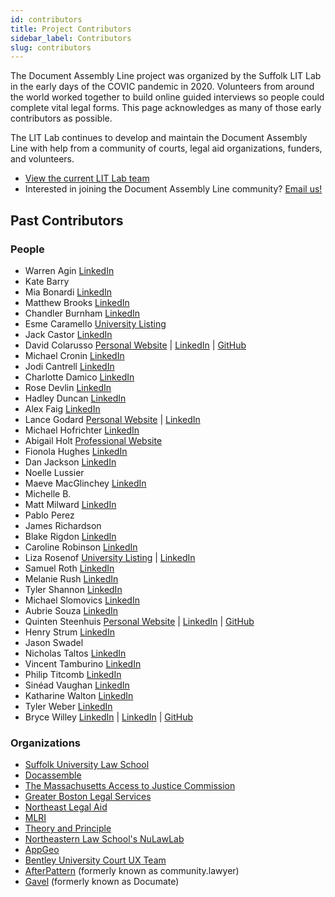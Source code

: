 ```yaml
---
id: contributors 
title: Project Contributors
sidebar_label: Contributors
slug: contributors
---
```


The Document Assembly Line project was organized by the Suffolk LIT Lab in the early days of the COVIC pandemic in 2020. Volunteers from around the world worked together to build online guided interviews so people could complete vital legal forms. This page acknowledges as many of those early contributors as possible.

The LIT Lab continues to develop and maintain the Document Assembly Line with help from a community of courts, legal aid organizations, funders, and volunteers.

* [View the current LIT Lab team](https://suffolklitlab.org/team/)
* Interested in joining the Document Assembly Line community? [Email us!](mailto:litlab@suffolk.edu)

## Past Contributors

### People 

* Warren Agin [LinkedIn](https://www.linkedin.com/in/warren-e-agin-a50b0/)
* Kate Barry
* Mia Bonardi [LinkedIn](https://www.linkedin.com/in/miabonardi/)
* Matthew Brooks [LinkedIn](https://www.linkedin.com/in/matthew-brooks-he-him-ab944315/)
* Chandler Burnham [LinkedIn](https://www.linkedin.com/in/chandler-burnham/)
* Esme Caramello  [University Listing](https://hls.harvard.edu/faculty/directory/10132/Caramello)
* Jack Castor [LinkedIn](https://www.linkedin.com/in/jcastor/)
* David Colarusso [Personal Website](http://www.davidcolarusso.com/) | [LinkedIn](https://www.linkedin.com/in/colarusso/) | [GitHub](https://github.com/colarusso)
* Michael Cronin [LinkedIn](https://www.linkedin.com/in/michael-cronin-384608116)
* Jodi Cantrell [LinkedIn](https://www.linkedin.com/in/jodi-cantrell/)
* Charlotte Damico [LinkedIn](https://www.linkedin.com/in/charlottedamico/)
* Rose Devlin [LinkedIn](https://www.linkedin.com/in/rosedevlin/)
* Hadley Duncan [LinkedIn](https://www.linkedin.com/in/hadley-duncan-541a4364/)
* Alex Faig [LinkedIn](https://www.linkedin.com/in/alex-faig-6886b282/)
* Lance Godard [Personal Website](http://thegodardgroup.com/) | [LinkedIn](https://www.linkedin.com/in/lancegodard/)
* Michael Hofrichter [LinkedIn](https://twitter.com/mhofrichter)
* Abigail Holt [Professional Website](https://www.cobden.co.uk/barristers/abigail_holt/)
* Fionola Hughes [LinkedIn](https://www.linkedin.com/in/fionola-hughes-5b53701b2/)
* Dan Jackson [LinkedIn](https://www.linkedin.com/in/dan-jackson-66898513/)
* Noelle Lussier
* Maeve MacGlinchey [LinkedIn](https://www.linkedin.com/in/maevemacglinchey/)
* Michelle B.
* Matt Milward  [LinkedIn](https://www.linkedin.com/in/matthew-milward-1a605913b/)
* Pablo Perez
* James Richardson
* Blake Rigdon [LinkedIn](https://www.linkedin.com/in/blake-rigdon-96b899164/)
* Caroline Robinson [LinkedIn](https://www.linkedin.com/in/caroline-robinson-34708a3/)
* Liza Rosenof [University Listing](https://www.suffolk.edu/law/faculty-research/about-the-library/library-staff/liza-rosenof) | [LinkedIn](https://www.linkedin.com/in/liza-rosenof-70b1969b/)
* Samuel Roth [LinkedIn](https://www.linkedin.com/in/samuel-roth-b66464113/)
* Melanie Rush [LinkedIn](https://www.linkedin.com/in/melanie-rush-35a04a178/)
* Tyler Shannon [LinkedIn](https://www.linkedin.com/in/tylershannon/)
* Michael Slomovics [LinkedIn](https://www.linkedin.com/in/michaelslomovics/)
* Aubrie Souza [LinkedIn](https://www.linkedin.com/in/aubriesouza/)
* Quinten Steenhuis [Personal Website](https://www.nonprofittechy.com/) | [LinkedIn](https://www.linkedin.com/in/quintensteenhuis/) | [GitHub](https://github.com/nonprofittechy)
* Henry Strum [LinkedIn](https://www.linkedin.com/in/henry-sturm/)
* Jason Swadel
* Nicholas Taltos [LinkedIn](https://www.linkedin.com/in/nicholas-taltos-17aa07179/)
* Vincent Tamburino [LinkedIn](http://www.linkedin.com/in/vincenttamburino)
* Philip Titcomb [LinkedIn](https://www.linkedin.com/in/philip-titcomb/)
* Sinéad Vaughan [LinkedIn](https://www.linkedin.com/in/sin%C3%A9ad-vaughan-she-her-963788140/)
* Katharine Walton [LinkedIn](https://www.linkedin.com/in/katharine-walton/)
* Tyler Weber [LinkedIn](https://www.linkedin.com/in/tyler-weber-b70159147/)
* Bryce Willey [LinkedIn](https://brycewilley.xyz) | [LinkedIn](https://www.linkedin.com/in/bryce-willey-2a867989/) | [GitHub](https://github.com/BryceStevenWilley/)

### Organizations

* [Suffolk University Law School](https://www.suffolk.edu/law)
* [Docassemble](https://docassemble.org/docassemble)
* [The Massachusetts Access to Justice Commission](http://www.massa2j.org/a2j/)
* [Greater Boston Legal Services](https://www.gbls.org/)
* [Northeast Legal Aid](https://www.northeastlegalaid.org/)
* [MLRI](https://www.mlri.org/)
* [Theory and Principle](https://www.theoryandprinciple.com/)
* [Northeastern Law School's NuLawLab](https://www.nulawlab.org/)
* [AppGeo](https://www.appgeo.com/)
* [Bentley University Court UX Team](https://www.bentley.edu/academics/graduate-programs/masters-human-factors)
* [AfterPattern](https://afterpattern.com/) (formerly known as community.lawyer)
* [Gavel](https://gavel.io/) (formerly known as Documate)
